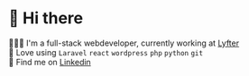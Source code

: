 # 👋 Hi there 

👨🏼‍💻 I'm a full-stack webdeveloper, currently working at [Lyfter](https://www.lyfter.nl)\
🚀 Love using `Laravel` `react` `wordpress` `php` `python` `git`\
💬 Find me on [Linkedin](https://www.linkedin.com/in/daan-ptrs/)
